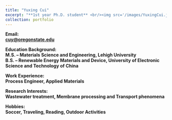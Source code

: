 ```yaml
---
title: "Yuxing Cui"
excerpt: "**1st year Ph.D. student** <br/><img src='/images/YuxingCui.jpg' width='250' height='250'>"
collection: portfolio
---
```


**Email:** <br/>
**cuy@oregonstate.edu**

**Education Background:** <br/>
**M.S. – Materials Science and Engineering, Lehigh University** <br/>
**B.S. – Renewable Energy Materials and Device, University of Electronic Science and Technology of China**

**Work Experience:** <br/>
**Process Engineer, Applied Materials**

**Research Interests:** <br/>
**Wastewater treatment, Membrane processing and Transport phenomena**

**Hobbies:** <br/>
**Soccer, Traveling, Reading, Outdoor Activities**
